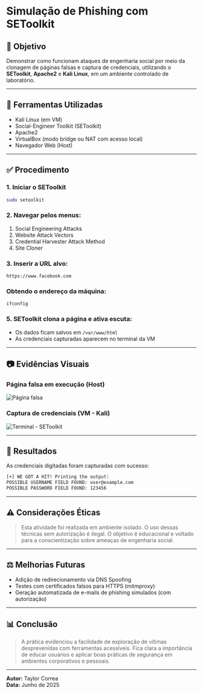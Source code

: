 # Simulação de Phishing com SEToolkit

## 🚀 Objetivo
Demonstrar como funcionam ataques de engenharia social por meio da clonagem de páginas falsas e captura de credenciais, utilizando o **SEToolkit**, **Apache2** e **Kali Linux**, em um ambiente controlado de laboratório.

---

## 📄 Ferramentas Utilizadas
- Kali Linux (em VM)
- Social-Engineer Toolkit (SEToolkit)
- Apache2
- VirtualBox (modo bridge ou NAT com acesso local)
- Navegador Web (Host)

---

## ✅ Procedimento

### 1. Iniciar o SEToolkit
```bash
sudo setoolkit
```

### 2. Navegar pelos menus:
1. Social Engineering Attacks  
2. Website Attack Vectors  
3. Credential Harvester Attack Method  
4. Site Cloner  

### 3. Inserir a URL alvo:
```
https://www.facebook.com
```

### Obtendo o endereço da máquina:
```
ifconfig
```

### 5. SEToolkit clona a página e ativa escuta:
- Os dados ficam salvos em `/var/www/html`
- As credenciais capturadas aparecem no terminal da VM

---

## 📷 Evidências Visuais

### Página falsa em execução (Host)
![Página falsa](../assets/setoolkit1.png)

### Captura de credenciais (VM - Kali)
![Terminal - SEToolkit](../assets/setoolkit_terminal_hit.png)

---

## 🔢 Resultados
As credenciais digitadas foram capturadas com sucesso:

```bash
[+] WE GOT A HIT! Printing the output:
POSSIBLE USERNAME FIELD FOUND: user@example.com
POSSIBLE PASSWORD FIELD FOUND: 123456
```

---

## ⚠️ Considerações Éticas
> Esta atividade foi realizada em ambiente isolado. O uso dessas técnicas sem autorização é ilegal. O objetivo é educacional e voltado para a conscientização sobre ameaças de engenharia social.

---

## ⚖️ Melhorias Futuras
- Adição de redirecionamento via DNS Spoofing
- Testes com certificados falsos para HTTPS (mitmproxy)
- Geração automatizada de e-mails de phishing simulados (com autorização)

---

## 📊 Conclusão
> A prática evidenciou a facilidade de exploração de vítimas desprevenidas com ferramentas acessíveis. 
> Fica clara a importância de educar usuários e aplicar boas práticas de segurança em ambientes corporativos e pessoais.

---

**Autor:** Taylor Correa  
**Data:** Junho de 2025
